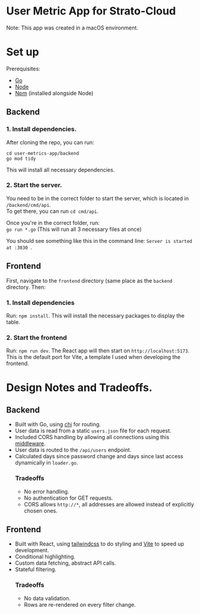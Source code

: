 # User Metric App for Strato-Cloud
Note: This app was created in a macOS environment.
# Set up 
Prerequisites:
- [Go](https://go.dev/doc/install)
- [Node](https://nodejs.org/en/download)
- [Npm](https://docs.npmjs.com/downloading-and-installing-node-js-and-npm) (installed alongside Node)
## Backend
### 1. Install dependencies.
After cloning the repo, you can run:
```
cd user-metrics-app/backend
go mod tidy
```
This will install all necessary dependencies.
### 2. Start the server.
You need to be in the correct folder to start the server, which is located in `/backend/cmd/api`. \
To get there, you can run `cd cmd/api`. <br/>

Once you're in the correct folder, run: \
`go run *.go` (This will run all 3 necessary files at once) <br/>

You should see something like this in the command line: `Server is started at :3030 `.
## Frontend 
First, navigate to the `frontend` directory (same place as the `backend` directory.
Then:
### 1. Install dependencies
Run: `npm install`. This will install the necessary packages to display the table.
### 2. Start the frontend
Run: `npm run dev`. The React app will then start on `http://localhost:5173`. This is the default port for Vite, a template I used when developing the frontend.

# Design Notes and Tradeoffs. 
## Backend
- Built with Go, using [chi](https://github.com/go-chi/chi) for routing.
- User data is read from a static `users.json` file for each request.
- Included CORS handling by allowing all connections using this [middleware](https://github.com/go-chi/cors).
- User data is routed to the `/api/users` endpoint.
- Calculated days since password change and days since last access dynamically in `loader.go`.
  ### Tradeoffs
    - No error handling.
    - No authentication for GET requests.
    -  CORS allows `http://*`, all addresses are allowed instead of explicitly chosen ones. 
## Frontend 
- Built with React, using [tailwindcss](https://tailwindcss.com/) to do styling and [Vite](https://vite.dev/guide/) to speed up development.
- Conditional highlighting.
- Custom data fetching, abstract API calls.
- Stateful filtering.
  ### Tradeoffs
  - No data validation.
  - Rows are re-rendered on every filter change.  
